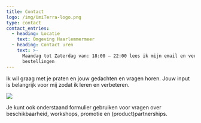 ```yaml
---
title: Contact
logo: /img/UmiTerra-logo.png
type: contact
contact_entries:
  - heading: Locatie
    text: Omgeving Haarlemmermeer
  - heading: Contact uren
    text: >-
      Maandag tot Zaterdag van: 18:00 – 22:00 lees ik mijn email en verwerk ik
      bestellingen
---
```

Ik wil graag met je praten en jouw gedachten en vragen horen. Jouw input is belangrijk voor mij zodat ik leren en verbeteren.

![](https://preview--umiterra-138f8.stackbit.dev/img/LesleyWuite-AI-Unblurred.png)

Je kunt ook onderstaand formulier gebruiken voor vragen over
beschikbaarheid, workshops, promotie en (product)partnerships.
